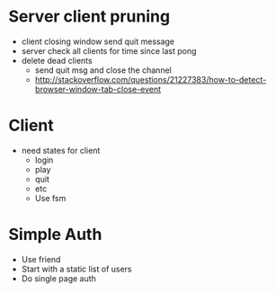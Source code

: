# Server client pruning
* client closing window send quit message
* server check all clients for time since last pong
* delete dead clients
	* send quit msg and close the channel
	* http://stackoverflow.com/questions/21227383/how-to-detect-browser-window-tab-close-event

# Client
* need states for client
	* login
	* play
	* quit
	* etc
	* Use fsm

# Simple Auth
* Use friend
* Start with a static list of users
* Do single page auth

